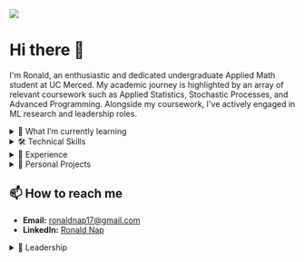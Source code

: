 ![](https://komarev.com/ghpvc/?username=napronald07&color=blue&style=flat-square&label=Profile+visitors)

# Hi there 👋
I'm Ronald, an enthusiastic and dedicated undergraduate Applied Math student at UC Merced. My academic journey is highlighted by an array of relevant coursework such as Applied Statistics, Stochastic Processes, and Advanced Programming. Alongside my coursework, I've actively engaged in ML research and leadership roles. 

<details>
<summary>🌱 What I’m currently learning</summary>
<br>

I'm constantly exploring new techniques and methodologies to enhance my understanding and skills. My current research ventures to address limitations in medical imaging using innovative solutions like **SimCLR** and **Multiple Instance Learning**.

</details>

<details>
<summary>🛠 Technical Skills</summary>
<br>

- **Programming Languages:** Python (Advanced), C++ (Intermediate), R (Intermediate), Matlab (Intermediate), Java (Basic)
- **Tools & Technologies:** Git, SQL, AWS, Docker, Colab, VScode, SLURM, Tableau
- **Analytical Skills:** Machine Learning, Data Analysis, Statistical Modeling, Problem Solving

</details>

<details>
<summary>📝 Experience</summary>
<br>

- **Undergraduate Researcher:** Currently addressing limitations of traditional feature extractors in medical imaging at [UC Merced](https://faculty.ucmerced.edu/rmarcia/index.html).
- **Summer Undergraduate Researcher:** Led a team to enhance the robustness and accuracy of classification models through Generative Adversarial Networks. Details on the program can be found in this [flyer](https://appliedmath.ucmerced.edu/sites/appliedmath.ucmerced.edu/files/page/documents/dirac_summer_research_flyer_1.pdf).
- **Data Science Challenge Intern:** Designed models for diagnosing irregular heartbeats and reconstructing cardiac transmembrane potentials at [Lawrence Livermore National Laboratory](https://www.llnl.gov/article/50051/uc-merced-uc-riverside-tackle-data-science-challenge-machine-learning-assisted-heart-modeling).

</details>

<details>
<summary>🎯 Personal Projects</summary>
<br>

- **Lung Cancer Diagnosis with Medical Imaging:** Managed a dataset of 25,000 images, focusing on lung cancer tissues, and implemented various machine learning models. [View Project Here](https://github.com/napronald/Lung-Cancer-Diagnosis-with-Medical-Imaging/tree/main)
- **Modeling the Relationship Between CO2 Emissions and Human Population:** Constructed mathematical models to analyze the correlation between CO2 emissions and human population dynamics. [View Project Here](https://github.com/napronald/Modeling-the-Relationship-Between-CO2-Emissions-and-Human-Population/blob/main/)
  

</details>

## 📫 How to reach me
- **Email:** ronaldnap17@gmail.com
- **LinkedIn:** [Ronald Nap](https://www.linkedin.com/in/ronaldnap/)

<details>
<summary>🌟 Leadership</summary>
<br>

- **SIAM Undergraduate Representative:** Representing undergraduate student interests and promoting mathematics and its applications among students at UC Merced. Follow activities on [Instagram](https://www.instagram.com/ucmsiam/).
- **Learning Assistant:** Providing guidance and support to peers in Calculus, helping to clarify complex concepts and enhance overall academic performance. Learn more about the [Learning Assistant Program](https://hhmi-ie.ucmerced.edu/capacity-building-projects/learning-assistant-program).

</details>

